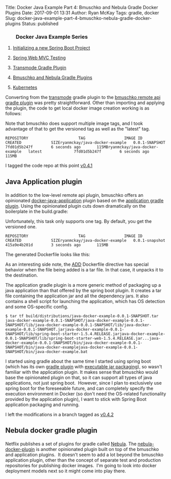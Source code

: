 Title: Docker Java Example Part 4: Bmuschko and Nebula Gradle Docker Plugins
Date: 2017-09-01 13:31
Author: Ryan McKay
Tags: gradle, docker
Slug: docker-java-example-part-4-bmuschko-nebula-gradle-docker-plugins
Status: published

<div class="toc">

</p>

<h3 style="padding-left: 2em;">

</p>

Docker Java Example Series

</h3>

</p>

<ol>

</p>

<p>

<li>

[Initializing a new Spring Boot Project](http://againstentropy.blogspot.com/2017/07/docker-java-example-part-1-initializing.html)
</li>

</p>

<p>

<li>

[Spring Web MVC Testing](http://againstentropy.blogspot.com/2017/08/docker-java-example-part-2-spring-web.html)
</li>

</p>

<p>

<li>

[Transmode Gradle Plugin](http://againstentropy.blogspot.com/2017/08/docker-java-example-part3-transmode-gradle-plugin.html)
</li>

</p>

<p>

<li>

[Bmuschko and Nebula Gradle Plugins](http://againstentropy.blogspot.com/2017/09/docker-java-example-part-4-bmuschko-nebula-gradle-docker-plugins.html)
</li>

</p>

<p>

<li>

[Kubernetes](https://againstentropy.blogspot.com/2017/09/docker-java-example-part-5-kubernetes.html)
</li>

</p>

</ol>

</p>

</div>

</p>

<div>

</p>

Converting from the [transmode](https://github.com/Transmode/gradle-docker) gradle plugin to the [bmuschko remote api gradle plugin](https://github.com/bmuschko/gradle-docker-plugin#remote-api-plugin) was pretty straightforward. Other than importing and applying the plugin, the code to get local docker image creation working is as follows:

</div>

</p>

<p>

<script src="https://gist.github.com/ryanmckaytx/79440cb30c30e2040800b31af51e0c34.js"></script>

</p>

  

<div>

</p>

Note that bmuschko does support multiple image tags, and I took advantage of that to get the versioned tag as well as the "latest" tag.

  

``` brush:
REPOSITORY                      TAG                 IMAGE ID            CREATED             SIZEryanmckay/java-docker-example   0.0.1-SNAPSHOT      7fd01d5b247f        6 seconds ago       115MBryanmckay/java-docker-example   latest              7fd01d5b247f        6 seconds ago       115MB
```

</p>

I tagged the code repo at this point [v0.4.1](https://github.com/ryanmckaytx/java-docker-example/tree/v0.4.1)  

<h2>

</p>

Java Application plugin

</h2>

</p>

</div>

</p>

<div>

</p>

In addition to the low-level remote api plugin, bmuschko offers an opinionated [docker-java-application](https://github.com/bmuschko/gradle-docker-plugin#java-application-plugin) plugin based on the [application gradle plugin](http://www.gradle.org/docs/current/userguide/application_plugin.html). Using the opinionated plugin cuts down dramatically on the boilerplate in the build.gradle:

</div>

</p>

  

<p>

<script src="https://gist.github.com/ryanmckaytx/d287ac6e8131aa1355629910fc19fd4e.js"></script>

</p>

  

<div>

</p>

Unfortunately, this task only supports one tag. By default, you get the versioned one.

  

``` brush:
REPOSITORY                      TAG                 IMAGE ID            CREATED             SIZEryanmckay/java-docker-example   0.0.1-snapshot      415a9e4b201d        3 seconds ago       115MB
```

</p>

</div>

</p>

<div>

</p>

The generated Dockerfile looks like this:  

  

<p>

<script src="https://gist.github.com/ryanmckaytx/a0b7ba41cdca53869a71c2f8c0e713e4.js"></script>

</p>

As an interesting side note, the [ADD](https://docs.docker.com/engine/reference/builder/#add) Dockerfile directive has special behavior when the file being added is a tar file. In that case, it unpacks it to the destination.  

  

</div>

</p>

<div>

</p>

The application gradle plugin is a more generic method of packaging up a java application than that offered by the spring boot plugin. It creates a tar file containing the application jar and all the dependency jars. It also contains a shell script for launching the application, which has OS detection and some OS-specific config.

</div>

</p>

<div>

</p>

``` brush:
$ tar tf build/distributions/java-docker-example-0.0.1-SNAPSHOT.tar java-docker-example-0.0.1-SNAPSHOT/java-docker-example-0.0.1-SNAPSHOT/lib/java-docker-example-0.0.1-SNAPSHOT/lib/java-docker-example-0.0.1-SNAPSHOT.jarjava-docker-example-0.0.1-SNAPSHOT/lib/spring-boot-starter-1.5.4.RELEASE.jarjava-docker-example-0.0.1-SNAPSHOT/lib/spring-boot-starter-web-1.5.4.RELEASE.jar...java-docker-example-0.0.1-SNAPSHOT/bin/java-docker-example-0.0.1-SNAPSHOT/bin/java-docker-examplejava-docker-example-0.0.1-SNAPSHOT/bin/java-docker-example.bat
```

</p>

  

</div>

</p>

<div>

</p>

I started using gradle about the same time I started using spring boot (which has its own [gradle plugin](https://docs.spring.io/spring-boot/docs/current/reference/html/build-tool-plugins-gradle-plugin.html) with [executable jar packaging](https://docs.spring.io/spring-boot/docs/current/reference/html/executable-jar.html)), so wasn't familiar with the application plugin. It makes sense that bmuschko would base the opinionated plugin on that, so it can support all types of java applications, not just spring boot.  However, since I plan to exclusively use spring boot for the foreseeable future, and can completely specify the execution environment in Docker (so don't need the OS-related functionality provided by the application plugin), I want to stick with Spring Boot application packaging and running.  

I left the modifications in a branch tagged as [v0.4.2](https://github.com/ryanmckaytx/java-docker-example/tree/v0.4.2)  

<h2>

</p>

Nebula docker gradle plugin

</h2>

</p>

</div>

</p>

<div>

</p>

Netflix publishes a set of plugins for gradle called [Nebula](https://github.com/nebula-plugins). The [nebula-docker-plugin](https://github.com/nebula-plugins/nebula-docker-plugin) is another opinionated plugin built on top of the bmuschko and application plugins.  It doesn't seem to add a lot beyond the bmuschko application plugin, other than the concept of separate test and production repositories for publishing docker images.  I'm going to look into docker deployment models next so it might come into play there.

</div>

</p>

